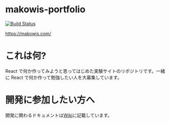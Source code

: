 # makowis-portfolio

[![Build Status](https://travis-ci.org/makowis/makowis-portfolio.svg?branch=master)](https://travis-ci.org/makowis/makowis-portfolio)

https://makowis.com/

# これは何?

React で何か作ってみようと思ってはじめた実験サイトのリポジトリです。一緒に React で何か作って勉強したい人を大募集しています。

# 開発に参加したい方へ

開発に関わるドキュメントは[Wiki](https://github.com/makowis/makowis-portfolio)に記載しています。
